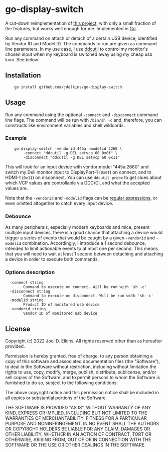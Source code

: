 # go-display-switch

A cut-down reimplementation of [this
project](https://github.com/haimgel/display-switch), with only a small fraction
of the features, but works well enough for me. Implemented in [Go][].

Run any command on attach or detach of a certain USB device, identified by
Vendor ID and Model ID. The commands to run are given as command line
parameters. In my use case, I use [ddcutil][] to control my monitor's chosen
input when my keyboard is switched away using my cheap usb kvm. See below.

[Go]: https://go.dev/
[ddcutil]: https://www.ddcutil.com/

## Installation

```
    go install github.com/jdelkins/go-display-switch
```

## Usage

Run any command using the optional `-connect` and `-disconnect` command line
flags. The command will be run with `/bin/sh -c` and, therefore, you can
constructs like environment variables and shell wildcards.

### Example
```
    go-display-switch -vendorid 445a -modelid 2260 \
        -connect "ddcutil -g DEL setvcp 60 0x0f" \
        -disconnect "ddcutil -g DEL setvcp 60 0x11"
```

This will look for an input device with vendor:model "445a:2660" and switch my
Dell monitor input to DisplayPort-1 (`0x0f`) on connect, and to HDMI-1 (`0x11`)
on disconnect. You can use `ddcutil probe` to get clues about which VCP values
are controllable via DDC/CI, and what the accepted values are.

Note that the `-vendorid` and `-modelid` flags can be [regular
expressions](https://gobyexample.com/regular-expressions), or even omitted
altogether to catch every input device.

### Debounce

As many peripherals, especially modern keyboards and mice, present multiple
input devices, there is a good chance that attaching a device would trigger
a series of events that would be caught by a given `-vendorid` and `-modelid`
combination. Accordingly, I introduce a 1 second debounce, intended to limit
actionable events to at most one per second. This means that you will need to
wait at least 1 second between detaching and attaching a device in order to
execute both commands.

### Options description

```
  -connect string
    	Command to execute on connect. Will be run with 'sh -c'
  -disconnect string
    	Command to execute on disconnect. Will be run with 'sh -c'
  -modelid string
    	Product ID of monitored usb device
  -vendorid string
    	Vendor ID of monitored usb device
```
## License

Copyright (c) 2022 Joel D. Elkins. All rights reserved other than as hereafter
provided.

Permission is hereby granted, free of charge, to any person obtaining a copy of
this software and associated documentation files (the "Software"), to deal in
the Software without restriction, including without limitation the rights to
use, copy, modify, merge, publish, distribute, sublicense, and/or sell copies
of the Software, and to permit persons to whom the Software is furnished to do
so, subject to the following conditions:

The above copyright notice and this permission notice shall be included in all
copies or substantial portions of the Software.

THE SOFTWARE IS PROVIDED "AS IS", WITHOUT WARRANTY OF ANY KIND, EXPRESS OR
IMPLIED, INCLUDING BUT NOT LIMITED TO THE WARRANTIES OF MERCHANTABILITY,
FITNESS FOR A PARTICULAR PURPOSE AND NONINFRINGEMENT. IN NO EVENT SHALL THE
AUTHORS OR COPYRIGHT HOLDERS BE LIABLE FOR ANY CLAIM, DAMAGES OR OTHER
LIABILITY, WHETHER IN AN ACTION OF CONTRACT, TORT OR OTHERWISE, ARISING FROM,
OUT OF OR IN CONNECTION WITH THE SOFTWARE OR THE USE OR OTHER DEALINGS IN THE
SOFTWARE.
